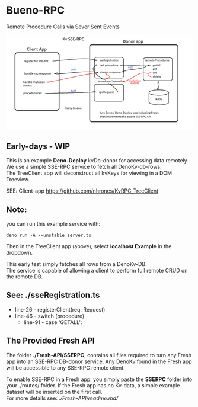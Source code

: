 # Bueno-RPC
Remote Procedure Calls via Sever Sent Events   

![Alt text](overview.bmp)
## Early-days - WIP

This is an example **Deno-Deploy** kvDb-donor for accessing data remotely.   
We use a simple SSE-RPC service to fetch all DenoKv-db-rows.    
The TreeClient app will deconstruct all kvKeys for viewing in a DOM Treeview.  

SEE: Client-app https://github.com/nhrones/KvRPC_TreeClient

## Note: 
you can run this example service with:    
```
deno run -A --unstable server.ts    
```
Then in the TreeClient app (above), select **localhost Example** in the dropdown.    

This early test simply fetches all rows from a DenoKv-DB.    
The service is capable of allowing a client to perform full remote CRUD on the remote DB.   

## See:  **./sseRegistration.ts** 
  - line-26 - registerClient(req: Request)
  - line-46 - switch (procedure)
    - line-91 - case 'GETALL': 


## The Provided Fresh API
The folder **./Fresh-API/SSERPC**, contains all files required to turn any Fresh app into an SSE-RPC DB-donor service. Any DenoKv found in the Fresh app will be accessible to any SSE-RPC remote client.

To enable SSE-RPC in a Fresh app, you simply paste the **SSERPC** folder into your ./routes/ folder.
If the Fresh app has no Kv-data, a simple example dataset will be inserted on the first call.  
For more details see: _./Fresh-API/readme.md/_